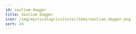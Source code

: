 ```yaml
---
id: soulium-dagger
title: Soulium Dagger
icon: /img/mysticalagriculture/items/soulium_dagger.png
sort: 24
---
```


